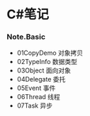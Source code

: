 # C#笔记
### Note.Basic
- 01CopyDemo 对象拷贝
- 02TypeInfo 数据类型
- 03Object 面向对象
- 04Delegate 委托 
- 05Event 事件
- 06Thread 线程
- 07Task 异步
